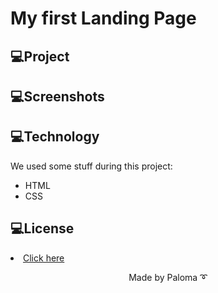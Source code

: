 <h1> My first Landing Page</h1>



## 💻Project



## 💻Screenshots 





## 💻Technology

We used some stuff during this project: 

<ul>
  <li>HTML</li>
  <li>CSS</li>
 
</ul>

## 💻License

 <li><a href=https://github.com/palomavila/landingpage/blob/main/LICENSE">Click here</a></li>

<p align="center">Made by Paloma ➰</p>

